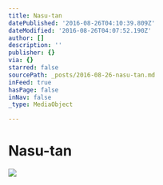 ```yaml
---
title: Nasu-tan
datePublished: '2016-08-26T04:10:39.809Z'
dateModified: '2016-08-26T04:07:52.190Z'
author: []
description: ''
publisher: {}
via: {}
starred: false
sourcePath: _posts/2016-08-26-nasu-tan.md
inFeed: true
hasPage: false
inNav: false
_type: MediaObject

---
```

# Nasu-tan
![](https://the-grid-user-content.s3-us-west-2.amazonaws.com/9521c948-c723-4a20-9d18-ba37779ba1aa.jpg)